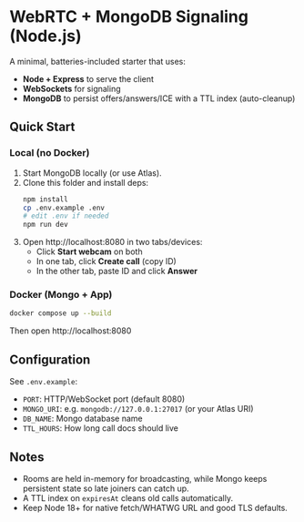 
# WebRTC + MongoDB Signaling (Node.js)

A minimal, batteries-included starter that uses:
- **Node + Express** to serve the client
- **WebSockets** for signaling
- **MongoDB** to persist offers/answers/ICE with a TTL index (auto-cleanup)

## Quick Start

### Local (no Docker)

1. Start MongoDB locally (or use Atlas).
2. Clone this folder and install deps:
   ```bash
   npm install
   cp .env.example .env
   # edit .env if needed
   npm run dev
   ```
3. Open http://localhost:8080 in two tabs/devices:
   - Click **Start webcam** on both
   - In one tab, click **Create call** (copy ID)
   - In the other tab, paste ID and click **Answer**

### Docker (Mongo + App)

```bash
docker compose up --build
```
Then open http://localhost:8080

## Configuration

See `.env.example`:

- `PORT`: HTTP/WebSocket port (default 8080)
- `MONGO_URI`: e.g. `mongodb://127.0.0.1:27017` (or your Atlas URI)
- `DB_NAME`: Mongo database name
- `TTL_HOURS`: How long call docs should live

## Notes

- Rooms are held in-memory for broadcasting, while Mongo keeps persistent state so late joiners can catch up.
- A TTL index on `expiresAt` cleans old calls automatically.
- Keep Node 18+ for native fetch/WHATWG URL and good TLS defaults.
